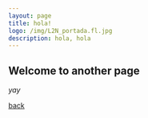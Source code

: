 ```yaml
---
layout: page
title: hola!
logo: /img/L2N_portada.fl.jpg
description: hola, hola
---
```


## Welcome to another page

_yay_

[back](./)